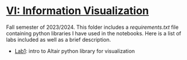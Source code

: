 # [VI: Information Visualization](https://www.fib.upc.edu/en/studies/bachelors-degrees/bachelor-degree-data-science-and-engineering/curriculum/syllabus/VI-GCED)
Fall semester of 2023/2024. This folder includes a _requirements.txt_ file containing python libraries I have used in the notebooks. Here is a list of labs included as well as a brief description.

* [Lab1](/VI/lab1): intro to Altair python library for visualization